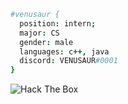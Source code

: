 ```coffeescript
#venusaur { 
  position: intern; 
  major: CS
  gender: male
  languages: c++, java
  discord: VENUSAUR#0001
}

```

 <img src="http://www.hackthebox.eu/badge/image/171905" alt="Hack The Box"> 
